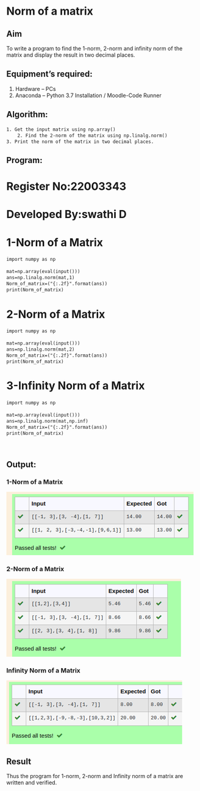 # Norm of a matrix
## Aim
To write a program to find the 1-norm, 2-norm and infinity norm of the matrix and display the result in two decimal places.
## Equipment’s required:
1.	Hardware – PCs
2.	Anaconda – Python 3.7 Installation / Moodle-Code Runner
## Algorithm:
	1. Get the input matrix using np.array()   
        2. Find the 2-norm of the matrix using np.linalg.norm()
	3. Print the norm of the matrix in two decimal places.
## Program:

# Register No:22003343
# Developed By:swathi D

# 1-Norm of a Matrix
```
import numpy as np

mat=np.array(eval(input()))
ans=np.linalg.norm(mat,1)
Norm_of_matrix=("{:.2f}".format(ans))
print(Norm_of_matrix)

```


# 2-Norm of a Matrix
```
import numpy as np

mat=np.array(eval(input()))
ans=np.linalg.norm(mat,2)
Norm_of_matrix=("{:.2f}".format(ans))
print(Norm_of_matrix)

```




# 3-Infinity Norm of a Matrix

```
import numpy as np

mat=np.array(eval(input()))
ans=np.linalg.norm(mat,np.inf)
Norm_of_matrix=("{:.2f}".format(ans))
print(Norm_of_matrix)



```
## Output:
### 1-Norm of a Matrix
![output](norm1.png)


### 2-Norm of a Matrix
![output](norm2.png)


### Infinity Norm of a Matrix
![output](norm3.png)


## Result
Thus the program for 1-norm, 2-norm and Infinity norm of a matrix are written and verified.
